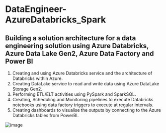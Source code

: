 # DataEngineer-AzureDatabricks_Spark

## Building a solution architecture for a data engineering solution using Azure Databricks, Azure Data Lake Gen2, Azure Data Factory and Power BI

1. Creating and using Azure Databricks service and the architecture of Databricks within Azure.
2. Creating DataLake service to read and write data using Azure DataLake Storage Gen2.
3. Performing ETL/ELT activities using PySpark and SparkSQL.
4. Creating, Scheduling and Monitoring pipelines to execute Databricks notebooks using data factory triggers to execute at regular intervals.
5. Creating dashboards to visualise the outputs by connecting to the Azure Databricks tables from PowerBI.

![image](https://user-images.githubusercontent.com/62457161/127596498-a71978fc-f3f3-411f-87f3-543b7c589062.png)
